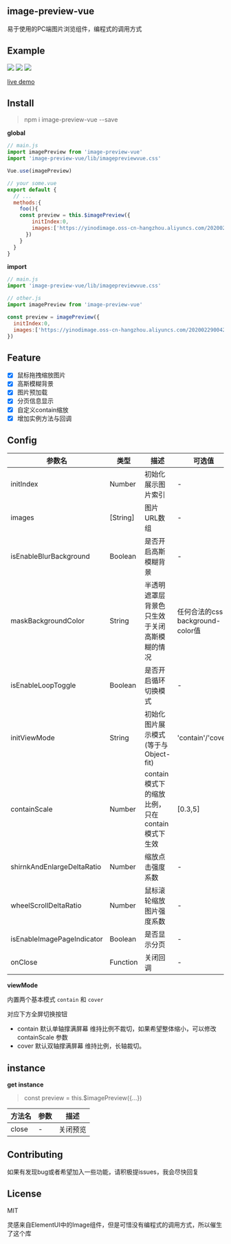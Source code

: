 ## image-preview-vue

易于使用的PC端图片浏览组件，编程式的调用方式

## Example

![](https://yinodimage.oss-cn-hangzhou.aliyuncs.com/20200728225748.png)
![](https://yinodimage.oss-cn-hangzhou.aliyuncs.com/20200728225749.png)
![](https://yinodimage.oss-cn-hangzhou.aliyuncs.com/20200728225750.png)

[live demo](http://imagepreivew.yinode.tech/)

## Install

> npm i image-preview-vue --save

**global**

```js
// main.js
import imagePreview from 'image-preview-vue'
import 'image-preview-vue/lib/imagepreviewvue.css'

Vue.use(imagePreview)

// your some.vue
export default {
  // ...
  methods:{
    foo(){
    const preview = this.$imagePreview({
        initIndex:0,
        images:['https://yinodimage.oss-cn-hangzhou.aliyuncs.com/20200229004202.jpg'],
      })
    }
  }
}
```

**import**

```js
// main.js
import 'image-preview-vue/lib/imagepreviewvue.css'

// other.js
import imagePreview from 'image-preview-vue'

const preview = imagePreview({
  initIndex:0,
  images:['https://yinodimage.oss-cn-hangzhou.aliyuncs.com/20200229004202.jpg'],
})
```

## Feature

- [X] 鼠标拖拽缩放图片
- [X] 高斯模糊背景
- [X] 图片预加载
- [X] 分页信息显示
- [X] 自定义contain缩放
- [X] 增加实例方法与回调

## Config

| 参数名 | 类型 | 描述 | 可选值 | 默认值 |
| ----------- | ----------- | ----------- | ----------- |  ----------- |
| initIndex | Number | 初始化展示图片索引 | - | 0 |
| images | [String] | 图片URL数组 | - | [] |
| isEnableBlurBackground | Boolean | 是否开启高斯模糊背景 | - | false |
| maskBackgroundColor | String | 半透明遮罩层背景色 只生效于关闭高斯模糊的情况 | 任何合法的css background-color值 | 'rgba(0,0,0,0.4)' |
| isEnableLoopToggle | Boolean | 是否开启循环切换模式 | - | true |
| initViewMode | String | 初始化图片展示模式(等于与Object-fit) | 'contain'/'cover' | 'contain' |
| containScale | Number | contain模式下的缩放比例，只在contain模式下生效 | [0.3,5] | 1 |
| shirnkAndEnlargeDeltaRatio | Number | 缩放点击强度系数 | - | 0.2 |
| wheelScrollDeltaRatio | Number | 鼠标滚轮缩放图片强度系数 | - | 1 |
| isEnableImagePageIndicator | Boolean | 是否显示分页 | - | true |
| onClose | Function | 关闭回调 | - | ()=>{} |

**viewMode**

内置两个基本模式 `contain` 和 `cover`

对应下方全屏切换按钮

- contain 默认单轴撑满屏幕 维持比例不裁切，如果希望整体缩小，可以修改 containScale 参数
- cover 默认双轴撑满屏幕 维持比例，长轴裁切。

## instance

**get instance**

> const preview = this.$imagePreview({...})

| 方法名 | 参数 | 描述 |
| ----------- | ----------- | ----------- |
| close | - | 关闭预览 |

## Contributing

如果有发现bug或者希望加入一些功能，请积极提issues，我会尽快回复

## License

MIT

灵感来自ElementUI中的Image组件，但是可惜没有编程式的调用方式，所以催生了这个库